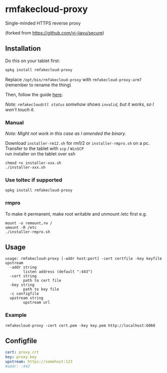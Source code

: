# rmfakecloud-proxy
Single-minded HTTPS reverse proxy

(forked from https://github.com/yi-jiayu/secure)

## Installation

Do this on your tablet first: 
```bash
opkg install rmfakecloud-proxy
```

Replace `/opt/bin/rmfakecloud-proxy` with `rmfakecloud-proxy-arm7` (remember to rename the thing)  

Then, follow the guide [here](https://ddvk.github.io/rmfakecloud/remarkable/setup/).

*Note: `rmfakecloudctl status` somehow shows `invalid`, but it works, so I won't touch it.*  

### Manual

*Note: Might not work in this case as I amended the binary.*

Download `installer-rm12.sh` for rm1/2 or `installer-rmpro.sh` on a pc.  
Transfer to the tablet with `scp` / `WinSCP`  
run installer on the tablet over ssh  
```
chmod +x installer-xxx.sh
./installer-xxx.sh
```

### Use toltec if supported
`opkg install rmfakecloud-proxy`

### rmpro
To make it permanent, make root writable and unmount /etc first e.g.
```
mount -o remount,rw /
umount -R /etc
./installer-rmpro.sh
```

## Usage
```
usage: rmfakecloud-proxy [-addr host:port] -cert certfile -key keyfile upstream
  -addr string
        listen address (default ":443")
  -cert string
        path to cert file
  -key string
        path to key file
  -c configfile
  upstream string
        upstream url
```

### Example
```
rmfakecloud-proxy -cert cert.pem -key key.pem http://localhost:6060
```

## Configfile
```yaml
cert: proxy.crt 
key: proxy.key
upstream: https://somehost:123
#addr: :443
```

